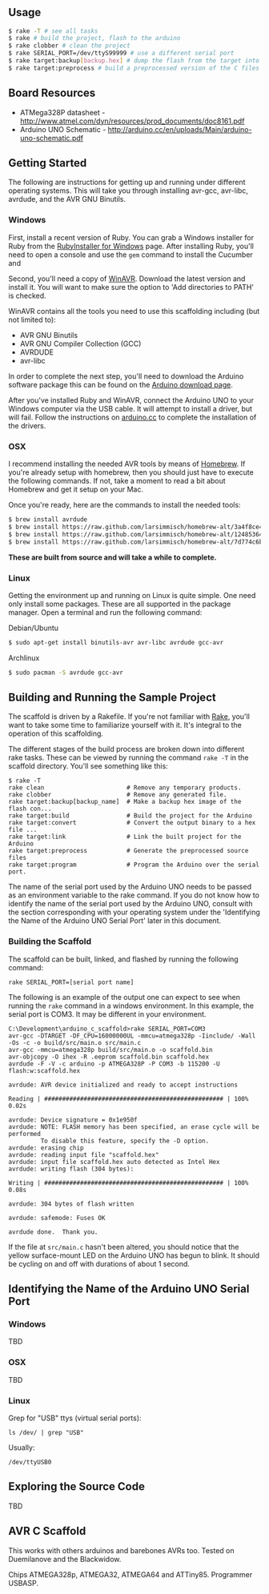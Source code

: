 #

## Usage

```bash
$ rake -T # see all tasks
$ rake # build the project, flash to the arduino
$ rake clobber # clean the project
$ rake SERIAL_PORT=/dev/ttyS99999 # use a different serial port
$ rake target:backup[backup.hex] # dump the flash from the target into backup.hex
$ rake target:preprocess # build a preprocessed version of the C files
```

## Board Resources

* ATMega328P datasheet - http://www.atmel.com/dyn/resources/prod_documents/doc8161.pdf
* Arduino UNO Schematic - http://arduino.cc/en/uploads/Main/arduino-uno-schematic.pdf

## Getting Started

The following are instructions for getting up and running under different
operating systems. This will take you through installing avr-gcc, avr-libc,
avrdude, and the AVR GNU Binutils.

### Windows

First, install a recent version of Ruby. You can grab a Windows installer for
Ruby from the [RubyInstaller for Windows][rifw] page. After installing Ruby,
you'll need to open a console and use the ```gem``` command to install the
Cucumber and

Second, you'll need a copy of [WinAVR][WinAVR_DL]. Download the latest version
and install it. You will want to make sure the option to 'Add directories to
PATH' is checked.

WinAVR contains all the tools you need to use this scaffolding including (but
not limited to):

* AVR GNU Binutils
* AVR GNU Compiler Collection (GCC)
* AVRDUDE
* avr-libc

In order to complete the next step, you'll need to download the Arduino
software package this can be found on the [Arduino download page][adp].

After you've installed Ruby and WinAVR, connect the Arduino UNO to your Windows
computer via the USB cable. It will attempt to install a driver, but will
fail. Follow the instructions on [arduino.cc][acc] to complete the
installation of the drivers.

### OSX

I recommend installing the needed AVR tools by means of [Homebrew][hb]. If
you're already setup with homebrew, then you should just have to execute the
following commands. If not, take a moment to read a bit about Homebrew and get
it setup on your Mac.

Once you're ready, here are the commands to install the needed tools:

```bash
$ brew install avrdude
$ brew install https://raw.github.com/larsimmisch/homebrew-alt/3a4f8ce4bcda88c25f4fa4ea3f42688a2ed03d12/avr/avr-binutils.rb
$ brew install https://raw.github.com/larsimmisch/homebrew-alt/124853640317af04e11269c517d449dbd202773d/avr/avr-gcc.rb
$ brew install https://raw.github.com/larsimmisch/homebrew-alt/7d774c6b15dafdee6ca518aff5e8368528d69ae0/avr/avr-libc.rb
```

**These are built from source and will take a while to complete.**

### Linux

Getting the environment up and running on Linux is quite simple. One
need only install some packages. These are all supported in the package
manager. Open a terminal and run the following command:

Debian/Ubuntu

```bash
$ sudo apt-get install binutils-avr avr-libc avrdude gcc-avr
```

Archlinux

```bash
$ sudo pacman -S avrdude gcc-avr
```

## Building and Running the Sample Project

The scaffold is driven by a Rakefile. If you're not familiar with
[Rake][rake], you'll want to take some time to familiarize yourself with it.
It's integral to the operation of this scaffolding.

The different stages of the build process are broken down into different rake
tasks. These can be viewed by running the command ```rake -T``` in the
scaffold directory. You'll see something like this:

    $ rake -T
    rake clean                       # Remove any temporary products.
    rake clobber                     # Remove any generated file.
    rake target:backup[backup_name]  # Make a backup hex image of the flash con...
    rake target:build                # Build the project for the Arduino
    rake target:convert              # Convert the output binary to a hex file ...
    rake target:link                 # Link the built project for the Arduino
    rake target:preprocess           # Generate the preprocessed source files
    rake target:program              # Program the Arduino over the serial port.

The name of the serial port used by the Arduino UNO needs to be passed as an
environment variable to the rake command. If you do not know how to identify
the name of the serial port used by the Arduino UNO, consult with the section
corresponding with your operating system under the 'Identifying the Name of
the Arduino UNO Serial Port' later in this document.

### Building the Scaffold

The scaffold can be built, linked, and flashed by running the following
command:

    rake SERIAL_PORT=[serial port name]

The following is an example of the output one can expect to see when running
the ```rake``` command in a windows environment. In this example, the serial
port is COM3. It may be different in your environment.

    C:\Development\arduino_c_scaffold>rake SERIAL_PORT=COM3
    avr-gcc -DTARGET -DF_CPU=16000000UL -mmcu=atmega328p -Iinclude/ -Wall -Os -c -o build/src/main.o src/main.c
    avr-gcc -mmcu=atmega328p build/src/main.o -o scaffold.bin
    avr-objcopy -O ihex -R .eeprom scaffold.bin scaffold.hex
    avrdude -F -V -c arduino -p ATMEGA328P -P COM3 -b 115200 -U flash:w:scaffold.hex

    avrdude: AVR device initialized and ready to accept instructions

    Reading | ################################################## | 100% 0.02s

    avrdude: Device signature = 0x1e950f
    avrdude: NOTE: FLASH memory has been specified, an erase cycle will be performed
             To disable this feature, specify the -D option.
    avrdude: erasing chip
    avrdude: reading input file "scaffold.hex"
    avrdude: input file scaffold.hex auto detected as Intel Hex
    avrdude: writing flash (304 bytes):

    Writing | ################################################## | 100% 0.08s

    avrdude: 304 bytes of flash written

    avrdude: safemode: Fuses OK

    avrdude done.  Thank you.

If the file at ```src/main.c``` hasn't been altered, you should notice that
the yellow surface-mount LED on the Arduino UNO has begun to blink. It should
be cycling on and off with durations of about 1 second.

## Identifying the Name of the Arduino UNO Serial Port

### Windows

TBD

### OSX

TBD

### Linux

Grep for "USB" ttys (virtual serial ports):

    ls /dev/ | grep "USB"

Usually:

    /dev/ttyUSB0


## Exploring the Source Code

TBD

## AVR C Scaffold

This works with others arduinos and barebones AVRs too.
Tested on Duemilanove and the Blackwidow.

Chips ATMEGA328p, ATMEGA32, ATMEGA64 and ATTiny85.
Programmer USBASP.

[WinAVR_DL]: http://sourceforge.net/projects/winavr/files/ "WinAVR Download"
[rifw]: http://rubyinstaller.org/
[acc]: http://arduino.cc/en/Guide/Windows#toc4
[adp]: http://arduino.cc/en/Main/Software
[rake]: http://en.wikipedia.org/wiki/Rake_(software)
[hb]: http://mxcl.github.com/homebrew/
